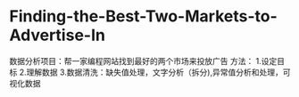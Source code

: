 # Finding-the-Best-Two-Markets-to-Advertise-In
数据分析项目：帮一家编程网站找到最好的两个市场来投放广告
方法：
  1.设定目标
  2.理解数据
  3.数据清洗：缺失值处理，文字分析（拆分),异常值分析和处理，可视化数据
